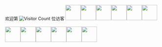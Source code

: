 欢迎第 ![Visitor Count](https://profile-counter.glitch.me/Christmas-Wong/count.svg) 位访客
<img src="https://media.giphy.com/media/12oufCB0MyZ1Go/giphy.gif" width="50"><img src="https://media.giphy.com/media/12oufCB0MyZ1Go/giphy.gif" width="50"><img src="https://media.giphy.com/media/12oufCB0MyZ1Go/giphy.gif" width="50"><img src="https://media.giphy.com/media/12oufCB0MyZ1Go/giphy.gif" width="50"><img src="https://media.giphy.com/media/12oufCB0MyZ1Go/giphy.gif" width="50"><img src="https://media.giphy.com/media/12oufCB0MyZ1Go/giphy.gif" width="50">
<br>
  <br>
<img src="https://media.giphy.com/media/12oufCB0MyZ1Go/giphy.gif" width="50"><img src="https://media.giphy.com/media/12oufCB0MyZ1Go/giphy.gif" width="50"><img src="https://media.giphy.com/media/12oufCB0MyZ1Go/giphy.gif" width="50"><img src="https://media.giphy.com/media/12oufCB0MyZ1Go/giphy.gif" width="50"><img src="https://media.giphy.com/media/12oufCB0MyZ1Go/giphy.gif" width="50"><img src="https://media.giphy.com/media/12oufCB0MyZ1Go/giphy.gif" width="50">
